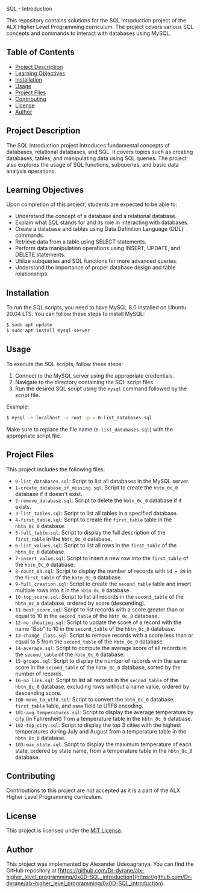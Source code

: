 SQL - Introduction

This repository contains solutions for the SQL Introduction project of the ALX Higher Level Programming curriculum. The project covers various SQL concepts and commands to interact with databases using MySQL.

## Table of Contents

- [Project Description](#project-description)
- [Learning Objectives](#learning-objectives)
- [Installation](#installation)
- [Usage](#usage)
- [Project Files](#project-files)
- [Contributing](#contributing)
- [License](#license)
- [Author](#author)

## Project Description

The SQL Introduction project introduces fundamental concepts of databases, relational databases, and SQL. It covers topics such as creating databases, tables, and manipulating data using SQL queries. The project also explores the usage of SQL functions, subqueries, and basic data analysis operations.

## Learning Objectives

Upon completion of this project, students are expected to be able to:

- Understand the concept of a database and a relational database.
- Explain what SQL stands for and its role in interacting with databases.
- Create a database and tables using Data Definition Language (DDL) commands.
- Retrieve data from a table using SELECT statements.
- Perform data manipulation operations using INSERT, UPDATE, and DELETE statements.
- Utilize subqueries and SQL functions for more advanced queries.
- Understand the importance of proper database design and table relationships.

## Installation

To run the SQL scripts, you need to have MySQL 8.0 installed on Ubuntu 20.04 LTS. You can follow these steps to install MySQL:

```bash
$ sudo apt update
$ sudo apt install mysql-server
```

## Usage

To execute the SQL scripts, follow these steps:

1. Connect to the MySQL server using the appropriate credentials.
2. Navigate to the directory containing the SQL script files.
3. Run the desired SQL script using the `mysql` command followed by the script file.

Example:

```bash
$ mysql -h localhost -u root -p < 0-list_databases.sql
```

Make sure to replace the file name (`0-list_databases.sql`) with the appropriate script file.

## Project Files

This project includes the following files:

- `0-list_databases.sql`: Script to list all databases in the MySQL server.
- `1-create_database_if_missing.sql`: Script to create the `hbtn_0c_0` database if it doesn't exist.
- `2-remove_database.sql`: Script to delete the `hbtn_0c_0` database if it exists.
- `3-list_tables.sql`: Script to list all tables in a specified database.
- `4-first_table.sql`: Script to create the `first_table` table in the `hbtn_0c_0` database.
- `5-full_table.sql`: Script to display the full description of the `first_table` in the `hbtn_0c_0` database.
- `6-list_values.sql`: Script to list all rows in the `first_table` of the `hbtn_0c_0` database.
- `7-insert_value.sql`: Script to insert a new row into the `first_table` of the `hbtn_0c_0` database.
- `8-count_89.sql`: Script to display the number of records with `id = 89` in the `first_table` of the `hbtn_0c_0` database.
- `9-full_creation.sql`: Script to create the `second_table` table and insert multiple rows into it in the `hbtn_0c_0` database.
- `10-top_score.sql`: Script to list all records in the `second_table` of the `hbtn_0c_0` database, ordered by score (descending).
- `11-best_score.sql`: Script to list records with a score greater than or equal to 10 in the `second_table` of the `hbtn_0c_0` database.
- `12-no_cheating.sql`: Script to update the score of a record with the name "Bob" to 10 in the `second_table` of the `hbtn_0c_0` database.
- `13-change_class.sql`: Script to remove records with a score less than or equal to 5 from the `second_table` of the `hbtn_0c_0` database.
- `14-average.sql`: Script to compute the average score of all records in the `second_table` of the `hbtn_0c_0` database.
- `15-groups.sql`: Script to display the number of records with the same score in the `second_table` of the `hbtn_0c_0` database, sorted by the number of records.
- `16-no_link.sql`: Script to list all records in the `second_table` of the `hbtn_0c_0` database, excluding rows without a name value, ordered by descending score.
- `100-move_to_utf8.sql`: Script to convert the `hbtn_0c_0` database, `first_table` table, and `name` field to UTF8 encoding.
- `101-avg_temperatures.sql`: Script to display the average temperature by city (in Fahrenheit) from a temperature table in the `hbtn_0c_0` database.
- `102-top_city.sql`: Script to display the top 3 cities with the highest temperatures during July and August from a temperature table in the `hbtn_0c_0` database.
- `103-max_state.sql`: Script to display the maximum temperature of each state, ordered by state name, from a temperature table in the `hbtn_0c_0` database.

## Contributing

Contributions to this project are not accepted as it is a part of the ALX Higher Level Programming curriculum.

## License

This project is licensed under the [MIT License](LICENSE).

## Author

This project was implemented by Alexander Udeoagranya. You can find the GitHub repository at [https://github.com/Dr-dyrane/alx-higher_level_programming/0x0D-SQL_introduction](https://github.com/Dr-dyrane/alx-higher_level_programming/0x0D-SQL_introduction).

